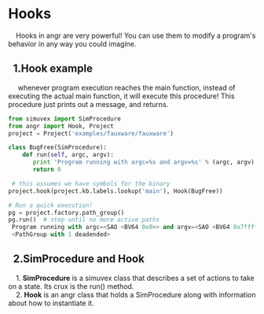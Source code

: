 # Hooks
&nbsp;&nbsp;&nbsp;&nbsp;Hooks in angr are very powerful! You can use them to modify a program's behavior in any way you could imagine. 

## &nbsp;&nbsp;1.Hook example  
&nbsp;&nbsp;&nbsp;&nbsp; whenever program execution reaches the main function, instead of executing the actual main function, it will execute this procedure! This procedure just prints out a message, and returns.

   ```python
   from simuvex import SimProcedure
   from angr import Hook, Project
   project = Project('examples/fauxware/fauxware')

   class BugFree(SimProcedure):
       def run(self, argc, argv):
          print 'Program running with argc=%s and argv=%s' % (argc, argv)
          return 0

    # this assumes we have symbols for the binary
   project.hook(project.kb.labels.lookup('main'), Hook(BugFree))

   # Run a quick execution!
   pg = project.factory.path_group()
   pg.run()  # step until no more active paths
    Program running with argc=<SAO <BV64 0x0>> and argv=<SAO <BV64 0x7fffffffffeffa0>>
    <PathGroup with 1 deadended>
   ```  

## &nbsp;&nbsp;2.SimProcedure and Hook 
&nbsp;&nbsp;&nbsp;&nbsp;1. **SimProcedure** is a simuvex class that describes a set of actions to take on a state. Its crux is the run() method.  
&nbsp;&nbsp;&nbsp;&nbsp;2. **Hook** is an angr class that holds a SimProcedure along with information about how to instantiate it.
